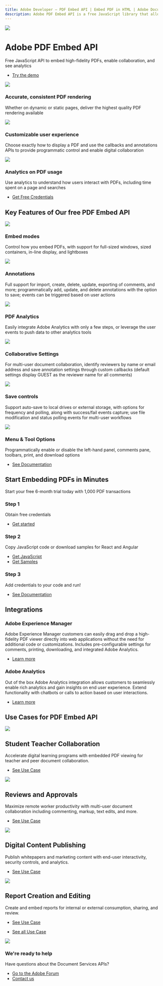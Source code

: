 ```yaml
---
title: Adobe Developer — PDF Embed API | Embed PDF in HTML | Adobe Document Services
description: Adobe PDF Embed API is a free JavaScript library that allows you to quickly and easily embed PDFs in web applications with only a few lines of code. Learn more now.
---
```



<Hero slots="image, heading, text, buttons" variant="halfwidth" />  

![](images/F_Illu_DevEcoDC_discovery_banner_756x500_2x.png)

# Adobe PDF Embed API

Free JavaScript API to embed high-fidelity PDFs, enable collaboration, and see analytics

* [Try the demo](https://www.adobe.com/go/pdfEmbedAPI_demo)




<TextBlock slots="image, heading, text" width="33%" theme="light" />

![](images/accurate_rendering.svg)

### Accurate, consistent PDF rendering

Whether on dynamic or static pages, deliver the highest quality PDF rendering available



<TextBlock slots="image, heading, text" width="33%" theme="light" />

![](images/customizable_experience.svg)

### Customizable user experience

Choose exactly how to display a PDF and use the callbacks and annotations APIs to provide programmatic control and enable digital collaboration




<TextBlock slots="image, heading, text" width="33%" theme="light" />

![](images/analytics.svg)

### Analytics on PDF usage

Use analytics to understand how users interact with PDFs, including time spent on a page and searches



<TextBlock slots="buttons" isCentered theme="light"/>

* [Get Free Credentials](/src/pages/gettingstarted.md)




<TitleBlock slots="heading" theme="lightest" />

## Key Features of Our free PDF Embed API




<TextBlock slots="image, heading, text" width="33%" theme="lightest" />

![](images/embed.svg)

### Embed modes

Control how you embed PDFs, with support for full-sized windows, sized containers, in-line display, and lightboxes



<TextBlock slots="image, heading, text" width="33%" theme="lightest" />

![](images/annotations.svg)

### Annotations

Full support for import, create, delete, update, exporting of comments, and more; programmatically add, update, and delete annotations with the option to save; events can be triggered based on user actions



<TextBlock slots="image, heading, text" width="33%" theme="lightest" />

![](images/analytics-green.svg)

### PDF Analytics

Easily integrate Adobe Analytics with only a few steps, or leverage the user events to push data to other analytics tools





<TextBlock slots="image, heading, text" width="33%" theme="lightest" />

![](images/collaborative_settings.svg)

### Collaborative Settings

For multi-user document collaboration, identify reviewers by name or email address and save annotation settings through custom callbacks (default settings display GUEST as the reviewer name for all comments)



<TextBlock slots="image, heading, text" width="33%" theme="lightest" />

![](images/save_control.svg)

### Save controls

Support auto-save to local drives or external storage, with options for frequency and polling, along with success/fail events capture; use file modification and status polling events for multi-user workflows



<TextBlock slots="image, heading, text" width="33%" theme="lightest" />

![](images/menu_tool_options.svg)

### Menu & Tool Options

Programmatically enable or disable the left-hand panel, comments pane, toolbars, print, and download options



<TextBlock slots="buttons" isCentered />

* [See Documentation](https://www.adobe.com/go/pdfembedapi_docs)





<TitleBlock slots="heading, text" theme="light" />

## Start Embedding PDFs in Minutes

Start your free 6-month trial today with 1,000 PDF transactions




<TextBlock slots="heading, text, buttons" width="33%" theme="light" />

### Step 1

Obtain free credentials

* [Get started](/src/pages/gettingstarted.md)



<TextBlock slots="heading, text, buttons" width="33%" theme="light" />

### Step 2

Copy JavaScript code or download samples for React and Angular

* [Get JavaScript](https://www.adobe.com/go/pdfembedapi_docs)
* [Get Samples](https://github.com/adobe/pdf-embed-api-samples)



<TextBlock slots="heading, text, buttons" width="33%" theme="light" />

### Step 3

Add credentials to your code and run!

* [See Documentation](https://www.adobe.com/go/pdfembedapi_docs)



<TitleBlock slots="heading" theme="lightest" />

## Integrations



<TextBlock slots="heading, text, links" width="50%" theme="lightest" />

### Adobe Experience Manager

Adobe Experience Manager customers can easily drag and drop a high-fidelity PDF viewer directly into web applications without the need for additional code or customizations. Includes pre-configurable settings for comments, printing, downloading, and integrated Adobe Analytics.

* [Learn more](https://www.aemcomponents.dev/content/core-components-examples/library/page-authoring/pdf-viewer.html)



<TextBlock slots="heading, text, links" width="50%" theme="lightest" />

### Adobe Analytics

Out of the box Adobe Analytics integration allows customers to seamlessly enable rich analytics and gain insights on end user experience. Extend functionality with chatbots or calls to action based on user interactions.

* [Learn more](https://medium.com/adobetech/pdf-analytics-get-insights-onembedded-pdfs-on-your-website-44e6a314fb1f)




<TitleBlock slots="heading" theme="dark" />

## Use Cases for PDF Embed API



<TextBlock slots="image, heading, text, links" width="25%" theme="dark" />

![](images/ic-sales-proposals.svg)

## Student Teacher Collaboration

Accelerate digital learning programs with embedded PDF viewing for teacher and peer document collaboration.

* [See Use Case](/src/pages/use-cases/collaboration/index.md)



<TextBlock slots="image, heading, text, links" width="25%" theme="dark" />

![](images/ic-legal-contracts.svg)

## Reviews and Approvals

Maximize remote worker productivity with multi-user document collaboration including commenting, markup, text edits, and more.

* [See Use Case](/src/pages/use-cases/collaboration/review-and-approval.md)



<TextBlock slots="image, heading, text, links" width="25%" theme="dark" />

![](images/ic-invoices.svg)

## Digital Content Publishing

Publish whitepapers and marketing content with end-user interactivity, security controls, and analytics.

* [See Use Case](/src/pages/use-cases/content-publishing/index.md)



<TextBlock slots="image, heading, text, links" width="25%" theme="dark" />

![](images/ic-nda.svg)

## Report Creation and Editing

Create and embed reports for internal or external consumption, sharing, and review.

* [See Use Case](/src/pages/use-cases/content-publishing/on-demand-report-creation.md)



<TextBlock slots="buttons" isCentered theme="dark" />

* [See all Use Case](/src/pages/use-cases)



 
<SummaryBlock slots="image, heading, text, buttons" background="rgb(250, 105, 85)" />

![](images/bg-hero-doc-gen.jpeg)

### We're ready to help    

Have questions about the Document Services APIs? 

* [Go to the Adobe Forum](https://www.adobe.com/go/pdftoolsapi_forum)
* [Contact us](https://www.adobe.com/go/pdftoolsapi_requestform)












